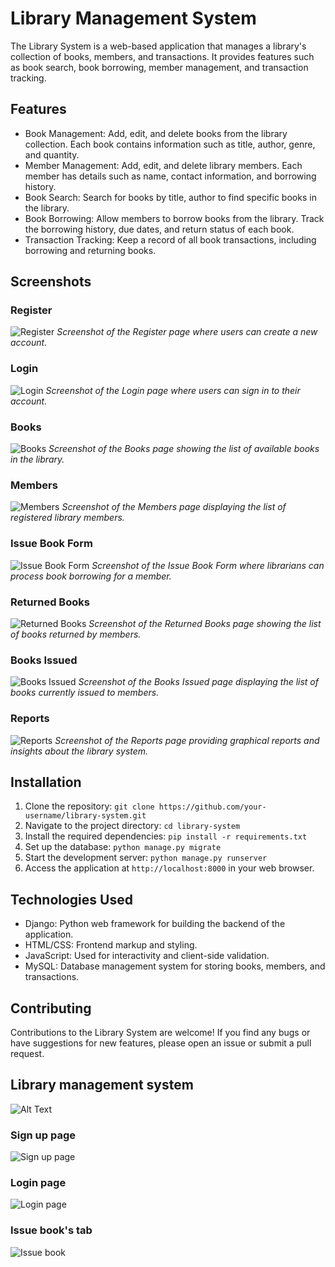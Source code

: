 
# Library Management System

The Library System is a web-based application that manages a library's collection of books, members, and transactions. It provides features such as book search, book borrowing, member management, and transaction tracking.

## Features

- Book Management: Add, edit, and delete books from the library collection. Each book contains information such as title, author, genre, and quantity.
- Member Management: Add, edit, and delete library members. Each member has details such as name, contact information, and borrowing history.
- Book Search: Search for books by title, author to find specific books in the library.
- Book Borrowing: Allow members to borrow books from the library. Track the borrowing history, due dates, and return status of each book.
- Transaction Tracking: Keep a record of all book transactions, including borrowing and returning books.


## Screenshots

### Register
![Register](https://github.com/Rebeccacheptoek/Library-Management-System/blob/main/screenshots/register.png)
*Screenshot of the Register page where users can create a new account.*

### Login
![Login](https://github.com/Rebeccacheptoek/Library-Management-System/blob/main/screenshots/login.png)
*Screenshot of the Login page where users can sign in to their account.*

### Books
![Books](https://github.com/Rebeccacheptoek/Library-Management-System/blob/main/screenshots/books.png)
*Screenshot of the Books page showing the list of available books in the library.*

### Members
![Members](https://github.com/Rebeccacheptoek/Library-Management-System/blob/main/screenshots/members.png)
*Screenshot of the Members page displaying the list of registered library members.*

### Issue Book Form
![Issue Book Form](https://github.com/Rebeccacheptoek/Library-Management-System/blob/main/screenshots/issue_book_form.png)
*Screenshot of the Issue Book Form where librarians can process book borrowing for a member.*

### Returned Books
![Returned Books](https://github.com/Rebeccacheptoek/Library-Management-System/blob/main/screenshots/returned_books.png)
*Screenshot of the Returned Books page showing the list of books returned by members.*

### Books Issued
![Books Issued](https://github.com/Rebeccacheptoek/Library-Management-System/blob/main/screenshots/books_issued.png)
*Screenshot of the Books Issued page displaying the list of books currently issued to members.*

### Reports
![Reports](https://github.com/Rebeccacheptoek/Library-Management-System/blob/main/screenshots/reports.png)
*Screenshot of the Reports page providing graphical reports and insights about the library system.*

## Installation

1. Clone the repository: `git clone https://github.com/your-username/library-system.git`
2. Navigate to the project directory: `cd library-system`
3. Install the required dependencies: `pip install -r requirements.txt`
4. Set up the database: `python manage.py migrate`
5. Start the development server: `python manage.py runserver`
6. Access the application at `http://localhost:8000` in your web browser.

## Technologies Used

- Django: Python web framework for building the backend of the application.
- HTML/CSS: Frontend markup and styling.
- JavaScript: Used for interactivity and client-side validation.
- MySQL: Database management system for storing books, members, and transactions.

## Contributing

Contributions to the Library System are welcome! If you find any bugs or have suggestions for new features, please open an issue or submit a pull request.

## Library management system
![Alt Text](https://github.com/Rebeccacheptoek/Library-Management-System/blob/main/screenshots/Screenshot1.png)
 ### Sign up page
![Sign up page](https://github.com/Rebeccacheptoek/Library-Management-System/blob/main/screenshots/Screenshot5.png)

 ### Login page
![Login page](https://github.com/Rebeccacheptoek/Library-Management-System/blob/main/screenshots/Screenshot4.png)

### Issue book's tab
![Issue book](https://github.com/Rebeccacheptoek/Library-Management-System/blob/main/screenshots/Screenshot3.png)


